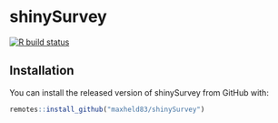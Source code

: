 # shinySurvey

<!-- badges: start -->
[![R build status](https://github.com/maxheld83/shinySurvey/workflows/main.yaml/badge.svg)](https://github.com/maxheld83/shinySurvey/actions)
<!-- badges: end -->


## Installation

You can install the released version of shinySurvey from GitHub with:

``` r
remotes::install_github("maxheld83/shinySurvey")
```
